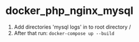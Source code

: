 # docker_php_nginx_mysql
1. Add directories 'mysql logs' in to root directory /
2. After that run:
```docker-compose up --build```